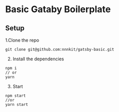 # Basic Gataby Boilerplate

## Setup

1.Clone the repo
```
git clone git@github.com:nnnkit/gatsby-basic.git
```

2. Install the dependencies
```
npm i
// or
yarn
```

3. Start
```
npm start
//or
yarn start
```